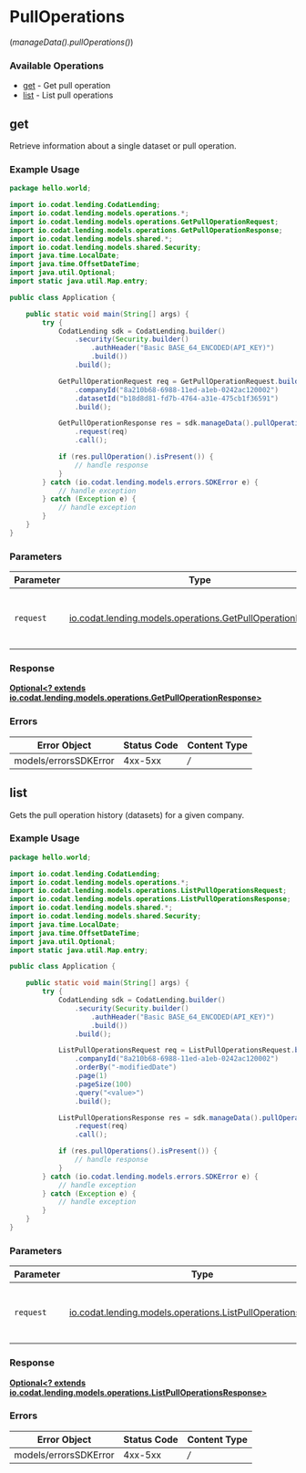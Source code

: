 # PullOperations
(*manageData().pullOperations()*)

### Available Operations

* [get](#get) - Get pull operation
* [list](#list) - List pull operations

## get

Retrieve information about a single dataset or pull operation.

### Example Usage

```java
package hello.world;

import io.codat.lending.CodatLending;
import io.codat.lending.models.operations.*;
import io.codat.lending.models.operations.GetPullOperationRequest;
import io.codat.lending.models.operations.GetPullOperationResponse;
import io.codat.lending.models.shared.*;
import io.codat.lending.models.shared.Security;
import java.time.LocalDate;
import java.time.OffsetDateTime;
import java.util.Optional;
import static java.util.Map.entry;

public class Application {

    public static void main(String[] args) {
        try {
            CodatLending sdk = CodatLending.builder()
                .security(Security.builder()
                    .authHeader("Basic BASE_64_ENCODED(API_KEY)")
                    .build())
                .build();

            GetPullOperationRequest req = GetPullOperationRequest.builder()
                .companyId("8a210b68-6988-11ed-a1eb-0242ac120002")
                .datasetId("b18d8d81-fd7b-4764-a31e-475cb1f36591")
                .build();

            GetPullOperationResponse res = sdk.manageData().pullOperations().get()
                .request(req)
                .call();

            if (res.pullOperation().isPresent()) {
                // handle response
            }
        } catch (io.codat.lending.models.errors.SDKError e) {
            // handle exception
        } catch (Exception e) {
            // handle exception
        }
    }
}
```

### Parameters

| Parameter                                                                                                        | Type                                                                                                             | Required                                                                                                         | Description                                                                                                      |
| ---------------------------------------------------------------------------------------------------------------- | ---------------------------------------------------------------------------------------------------------------- | ---------------------------------------------------------------------------------------------------------------- | ---------------------------------------------------------------------------------------------------------------- |
| `request`                                                                                                        | [io.codat.lending.models.operations.GetPullOperationRequest](../../models/operations/GetPullOperationRequest.md) | :heavy_check_mark:                                                                                               | The request object to use for the request.                                                                       |


### Response

**[Optional<? extends io.codat.lending.models.operations.GetPullOperationResponse>](../../models/operations/GetPullOperationResponse.md)**
### Errors

| Error Object          | Status Code           | Content Type          |
| --------------------- | --------------------- | --------------------- |
| models/errorsSDKError | 4xx-5xx               | */*                   |

## list

Gets the pull operation history (datasets) for a given company.

### Example Usage

```java
package hello.world;

import io.codat.lending.CodatLending;
import io.codat.lending.models.operations.*;
import io.codat.lending.models.operations.ListPullOperationsRequest;
import io.codat.lending.models.operations.ListPullOperationsResponse;
import io.codat.lending.models.shared.*;
import io.codat.lending.models.shared.Security;
import java.time.LocalDate;
import java.time.OffsetDateTime;
import java.util.Optional;
import static java.util.Map.entry;

public class Application {

    public static void main(String[] args) {
        try {
            CodatLending sdk = CodatLending.builder()
                .security(Security.builder()
                    .authHeader("Basic BASE_64_ENCODED(API_KEY)")
                    .build())
                .build();

            ListPullOperationsRequest req = ListPullOperationsRequest.builder()
                .companyId("8a210b68-6988-11ed-a1eb-0242ac120002")
                .orderBy("-modifiedDate")
                .page(1)
                .pageSize(100)
                .query("<value>")
                .build();

            ListPullOperationsResponse res = sdk.manageData().pullOperations().list()
                .request(req)
                .call();

            if (res.pullOperations().isPresent()) {
                // handle response
            }
        } catch (io.codat.lending.models.errors.SDKError e) {
            // handle exception
        } catch (Exception e) {
            // handle exception
        }
    }
}
```

### Parameters

| Parameter                                                                                                            | Type                                                                                                                 | Required                                                                                                             | Description                                                                                                          |
| -------------------------------------------------------------------------------------------------------------------- | -------------------------------------------------------------------------------------------------------------------- | -------------------------------------------------------------------------------------------------------------------- | -------------------------------------------------------------------------------------------------------------------- |
| `request`                                                                                                            | [io.codat.lending.models.operations.ListPullOperationsRequest](../../models/operations/ListPullOperationsRequest.md) | :heavy_check_mark:                                                                                                   | The request object to use for the request.                                                                           |


### Response

**[Optional<? extends io.codat.lending.models.operations.ListPullOperationsResponse>](../../models/operations/ListPullOperationsResponse.md)**
### Errors

| Error Object          | Status Code           | Content Type          |
| --------------------- | --------------------- | --------------------- |
| models/errorsSDKError | 4xx-5xx               | */*                   |
